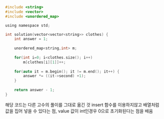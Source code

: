 ```c
#include <string>
#include <vector>
#include <unordered_map>

using namespace std;

int solution(vector<vector<string>> clothes) {
    int answer = 1;
    
    unordered_map<string,int> m;
    
    for(int i=0; i<clothes.size(); i++)
        m[clothes[i][1]]++;
    
    for(auto it = m.begin(); it != m.end(); it++) {
        answer *= ((it->second) +1);
    }
    
    return answer - 1;
}
```
해당 코드는 다른 고수의 풀이를 그대로 옮긴 것 insert 함수를 이용하지않고 배열처럼 값을 집어 넣을 수 있다는 점, value 값이 int인경우 0으로 초기화된다는 점을 배움 




